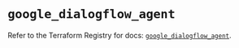 # `google_dialogflow_agent`

Refer to the Terraform Registry for docs: [`google_dialogflow_agent`](https://registry.terraform.io/providers/hashicorp/google/5.39.0/docs/resources/dialogflow_agent).

